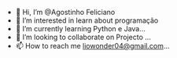 - 👋 Hi, I’m @Agostinho Feliciano 
- 👀 I’m interested in learn about programação 
- 🌱 I’m currently learning Python e Java...
- 💞️ I’m looking to collaborate on Projecto ...
- 📫 How to reach me liowonder04@gmail.com...

<!---
LioWonder/LioWonder is a ✨ special ✨ repository because its `README.md` (this file) appears on your GitHub profile.
You can click the Preview link to take a look at your changes.
--->
